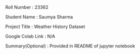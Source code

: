 Roll Number       :   23362

Student Name      :   Saumya Sharma

Project Title     :   Weather History Dataset

Google Colab Link :   N/A

Summary(Optional) :   Provided in README of jupyter notebook
